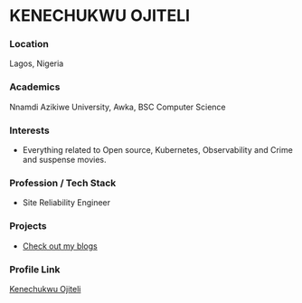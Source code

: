 # KENECHUKWU OJITELI

### Location

Lagos, Nigeria

### Academics

Nnamdi Azikiwe University, Awka, BSC Computer Science

### Interests

- Everything related to Open source, Kubernetes, Observability and Crime and suspense movies.

###  Profession / Tech Stack

- Site Reliability Engineer

### Projects

- [Check out my blogs](https://github.com/keneojiteli)

### Profile Link

[Kenechukwu Ojiteli](https://github.com/keneojiteli)
